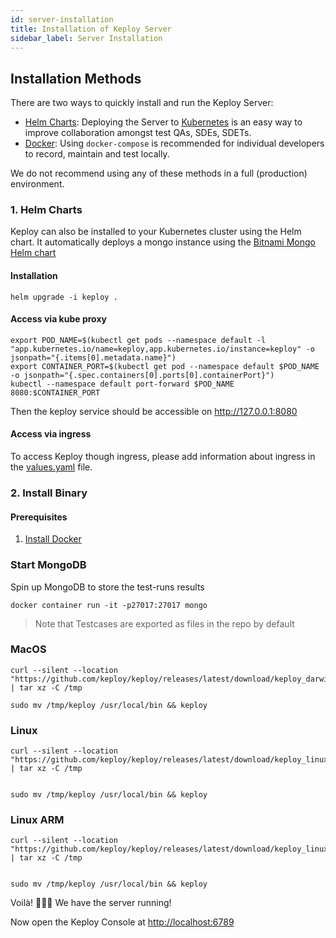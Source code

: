 ```yaml
---
id: server-installation
title: Installation of Keploy Server
sidebar_label: Server Installation
---
```


## Installation Methods

There are two ways to quickly install and run the Keploy Server:

- [Helm Charts](#helm-charts): Deploying the Server to [Kubernetes](https://kubernetes.io/) is an easy way to improve collaboration amongst test QAs, SDEs, SDETs.
- [Docker](#docker): Using `docker-compose` is recommended for individual developers to record, maintain and test locally.

We do not recommend using any of these methods in a full (production) environment.

### 1. Helm Charts

Keploy can also be installed to your Kubernetes cluster using the Helm chart. It automatically deploys a mongo instance using the [Bitnami Mongo Helm chart](https://github.com/bitnami/charts/tree/master/bitnami/mongodb)

#### Installation

```shell
helm upgrade -i keploy .
```

#### Access via kube proxy

```shell
export POD_NAME=$(kubectl get pods --namespace default -l "app.kubernetes.io/name=keploy,app.kubernetes.io/instance=keploy" -o jsonpath="{.items[0].metadata.name}")
export CONTAINER_PORT=$(kubectl get pod --namespace default $POD_NAME -o jsonpath="{.spec.containers[0].ports[0].containerPort}")
kubectl --namespace default port-forward $POD_NAME 8080:$CONTAINER_PORT
```

Then the keploy service should be accessible on http://127.0.0.1:8080

#### Access via ingress

To access Keploy though ingress, please add information about ingress in the [values.yaml](https://github.com/keploy/keploy/blob/main/deployment/keploy/values.yaml) file.

### 2. Install Binary

#### Prerequisites

1. [Install Docker](https://docs.docker.com/engine/install)

### Start MongoDB
Spin up MongoDB to store the test-runs results

```shell
docker container run -it -p27017:27017 mongo
```

> Note that Testcases are exported as files in the repo by default


### MacOS
```shell
curl --silent --location "https://github.com/keploy/keploy/releases/latest/download/keploy_darwin_all.tar.gz" | tar xz -C /tmp

sudo mv /tmp/keploy /usr/local/bin && keploy
```

### Linux
```shell
curl --silent --location "https://github.com/keploy/keploy/releases/latest/download/keploy_linux_amd64.tar.gz" | tar xz -C /tmp


sudo mv /tmp/keploy /usr/local/bin && keploy
```

### Linux ARM
```shell
curl --silent --location "https://github.com/keploy/keploy/releases/latest/download/keploy_linux_arm64.tar.gz" | tar xz -C /tmp


sudo mv /tmp/keploy /usr/local/bin && keploy
```

Voilà! 🧑🏻‍💻 We have the server running!

Now open the Keploy Console at [http://localhost:6789](http://localhost:6789)

